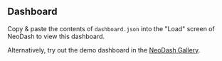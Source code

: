 ## Dashboard
Copy & paste the contents of `dashboard.json` into the "Load" screen of NeoDash to view this dashboard.

Alternatively, try out the demo dashboard in the [NeoDash Gallery](https://neodash-gallery.graphapp.io).